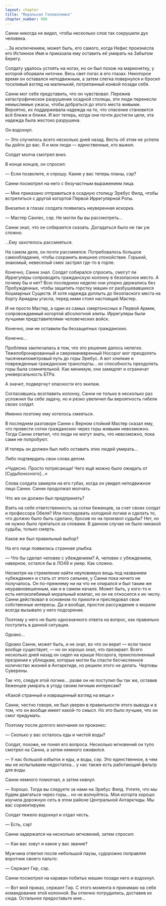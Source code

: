 ```yaml
---
layout: chapter
title: "Моральная Головоломка"
chapter_number: 906
---
```


Санни никогда не видел, чтобы несколько слов так сокрушили дух человека.

...За исключением, может быть, его самого, когда Нефис произнесла его Истинное Имя и приказала ему оставить её умирать на Забытом Берегу.

Солдату удалось устоять на ногах, но он был похож на марионетку, у которой оборвали ниточки. Весь свет погас в его глазах. Некоторое время он оставался неподвижным, а затем слегка повернулся и бросил тоскливый взгляд на маленький, потрепанный конвой позади себя.

Санни мог себе представить, что он чувствовал. Пережив катастрофическое разрушение осадной столицы, эти люди перенесли немыслимые ужасы, чтобы добраться до этого места живыми. Вероятно, их поддерживала надежда на то, что спасение становится всё ближе и ближе. И вот теперь, когда они почти достигли цели, эта надежда была жестоко разрушена.

Он вздохнул.

— Это случилось всего несколько дней назад. Весть об этом не успела бы дойти до вас. Я и мои люди — единственные, кто выжил.

Солдат молча смотрел вниз.

В конце концов, он спросил:

— Если позволите, я спрошу. Какие у вас теперь планы, сэр?

Санни посмотрел на него с безучастным выражением лица.

— Мне приказано отправиться в осадную столицу Эребус Филд, чтобы встретиться с другой когортой Первой Иррегулярной Роты.

Внезапно в глазах солдата появилась неуверенная искорка.

— Мастер Санлес, сэр. Не могли бы вы рассмотреть...

Санни знал, что он собирается сказать. Догадаться было не так уж сложно.

...Ему захотелось рассмеяться.

На самом деле, он почти рассмеялся. Потребовалось большое самообладание, чтобы сохранить внешнее спокойствие. Горький, знакомый, невеселый смех застрял где-то в горле.

Конечно, Санни знал. Солдат собирался спросить, смогут ли Иррегуляры сопроводить гражданскую колонну в безопасное место. А почему бы и нет? Всю последнюю неделю они упорно держались без Пробужденных, чтобы защитить горстку машин от разбушевавшихся Кошмарных Существ. И хотя надежда доплыть до безопасного места на борту Ариадны угасла, перед ними стоял настоящий Мастер.

И не просто Мастер, а один из самых смертоносных в Первой Армии, сопровождаемый когортой абсолютной элиты. Иррегуляры были лучшими представителями человеческих войск.

Конечно, они не оставили бы беззащитных гражданских.

Конечно...

Проблема заключалась в том, что это решение далось нелегко. Тяжелобронированный и сверхманевренный Носорог мог преодолеть тысячекилометровый путь до горы Эребус. А вот хлипкие и поврежденные гражданские транспорты... их способность преодолеть горы была сомнительной. Как минимум, они замедлят и ограничат универсальность БТРа.

А значит, подвергнут опасности его экипаж.

Согласившись возглавить колонну, Санни не только в несколько раз усложнил бы себе задачу, но и резко увеличил бы вероятность гибели своих солдат.

Именно поэтому ему хотелось смеяться.

В последнем разговоре Санни с Верном стойкий Мастер сказал ему, что провести сотни гражданских через горы живыми невозможно. Тогда Санни ответил, что люди не могут знать, что невозможно, пока сами не попробуют.

И теперь он должен был либо оставить этих людей умирать...

Либо подтвердить свои слова делом.

«Чудесно. Просто потрясающе! Чего ещё можно было ожидать от [Судьбоносного]...»

Слова солдата замерли на его губах, когда он увидел неподвижное лицо Санни. Санни продолжал молчать.

Что же он должен был предпринять?

Взять на себя ответственность за сотни беженцев, за счет своих солдат и профессора Обеля? Или последовать холодной логике и сделать то, что должно было быть сделано, бросив их на произвол судьбы? Нет, но не нужно было прятаться за словами. В данном случае не было никакой судьбы, только смерть.

Каков же был правильный выбор?

На его лице появилась странная улыбка.

— Что бы сделал человек с убеждением? А, человек с убеждением, наверное, остался бы в ЛО49 и умер. Как сложно.

Несмотря на стремление найти неуловимую вещь под названием «убеждение» и стать от этого сильнее, у Санни пока ничего не получалось. Он по-прежнему ни на что не опирался и был таким же неуравновешенным, как и в самом начале. Может быть, у кого-то и есть непоколебимый моральный компас, но он не относился к их числу. Санни действовал в основном по прихоти и преследовал свои собственные интересы. Да и вообще, простое рассуждение о морали всегда вызывало у него подозрение.

Поэтому у него не было однозначного ответа на вопрос, как правильно поступить в данной ситуации.

Однако...

Однако Санни, может быть, и не знал, во что он верит — если такое вообще существует, — но он хорошо знал, что презирает. Всего несколько дней назад он сидел на крыше Носорога, преисполненный презрения к ублюдкам, которые могли бы спасти бесчисленное количество жизней в Антарктиде, но решили этого не делать. Чертовы Суверены.

Так что, следуя этой логике... разве он не поступил бы так же, оставив беженцев умирать в угоду своим личным интересам?

«Какой странный и извращенный взгляд на вещи.»

Санни, честно говоря, не был уверен в правильности этого вывода и в том, что он вообще имеет какой-то смысл. Но это было лучшее, что он смог придумать.

Поэтому после долгого молчания он произнес:

— Сколько у вас осталось еды и чистой воды?

Солдат, похоже, не понял его вопроса. Несколько мгновений он тупо смотрел на Санни, а затем немного оживился.

— У нас большой избыток и еды, и воды, сэр. Это единственное, в чем мы не испытываем недостатка... у нас также есть работающий фильтр для воды.

Санни немного помолчал, а затем кивнул.

— Хорошо. Тогда вы следуете за нами на Эребус Филд. Учтите, что мы будем двигаться через горы... но не волнуйтесь. Моя когорта хорошо изучила дорожную сеть в этом районе Центральной Антарктиды. Мы вас сориентируем.

Солдат тяжело вздохнул и отдал честь.

— Есть, сэр!

Санни задержался на несколько мгновений, затем спросил:

— Как вас зовут и какое у вас звание?

Мужчина ответил после небольшой паузы, судорожно поправляя воротник своего пальто:

— Сержант Гир, сэр.

Санни посмотрел на караван побитых машин позади него и вздохнул.

— Вот мой приказ, сержант Гир. С этого момента я принимаю на себя командование этой колонной. Вы отлично потрудились, доставив их сюда. Остальное предоставьте мне...